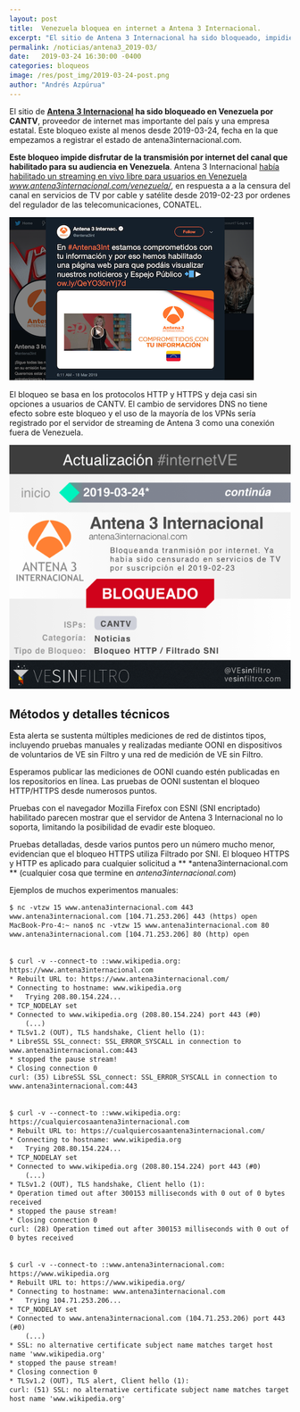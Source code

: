 ```yaml
---
layout: post
title:  Venezuela bloquea en internet a Antena 3 Internacional.
excerpt: "El sitio de Antena 3 Internacional ha sido bloqueado, impidiendo que se vea su transmisión por internet. Ya había sido censurado en servicios de TV por suscripción."
permalink: /noticias/antena3_2019-03/
date:   2019-03-24 16:30:00 -0400
categories: bloqueos
image: /res/post_img/2019-03-24-post.png
author: "Andrés Azpúrua"
---
```


El sitio de **[Antena 3 Internacional](antena3internacional.com) ha sido bloqueado en Venezuela por CANTV**, proveedor de internet mas importante del país y una empresa estatal. Este bloqueo existe al menos desde 2019-03-24, fecha en la que empezamos a registrar el estado de antena3internacional.com.

**Este bloqueo impide disfrutar de la transmisión por internet del canal que habilitado para su audiencia en Venezuela**. Antena 3 Internacional [había habilitado un streaming en vivo libre para usuarios en Venezuela](https://twitter.com/antena3int/status/1107630484505403393) *www.antena3internacional.com/venezuela/*, en respuesta a a la censura del canal en servicios de TV por cable y satélite desde 2019-02-23 por ordenes del regulador de las telecomunicaciones, CONATEL.

![antena3int tweet](/res/post_img/2019-03-24/antena3int_tweet.png)

El bloqueo se basa en los protocolos HTTP y HTTPS y deja casi sin opciones a usuarios de CANTV. El cambio de servidores DNS no tiene efecto sobre este bloqueo y el uso de la mayoría de los VPNs sería registrado por el servidor de streaming de Antena 3 como una conexión fuera de Venezuela.

![Cover image](/res/post_img/2019-03-24-post.png)


## Métodos y detalles técnicos
Esta alerta se sustenta múltiples mediciones de red de distintos tipos, incluyendo pruebas manuales y realizadas mediante OONI en dispositivos de voluntarios de VE sin Filtro y una red de medición de VE sin Filtro.

Esperamos publicar las mediciones de OONI cuando estén publicadas en los repositorios en línea. Las pruebas de OONI sustentan el bloqueo HTTP/HTTPS desde numerosos puntos.

Pruebas con el navegador Mozilla Firefox con ESNI (SNI encriptado) habilitado parecen mostrar que el servidor de Antena 3 Internacional no lo soporta, limitando la posibilidad de evadir este bloqueo.

Pruebas detalladas, desde varios puntos pero un número mucho menor, evidencian que el bloqueo HTTPS utiliza Filtrado por SNI. El bloqueo HTTPS y HTTP es aplicado para cualquier solicitud a ** \*antena3internacional.com ** (cualquier cosa que termine en *antena3internacional.com*)

Ejemplos de muchos experimentos manuales:
```
$ nc -vtzw 15 www.antena3internacional.com 443
www.antena3internacional.com [104.71.253.206] 443 (https) open
MacBook-Pro-4:~ nano$ nc -vtzw 15 www.antena3internacional.com 80
www.antena3internacional.com [104.71.253.206] 80 (http) open


$ curl -v --connect-to ::www.wikipedia.org: https://www.antena3internacional.com
* Rebuilt URL to: https://www.antena3internacional.com/
* Connecting to hostname: www.wikipedia.org
*   Trying 208.80.154.224...
* TCP_NODELAY set
* Connected to www.wikipedia.org (208.80.154.224) port 443 (#0)
    (...)
* TLSv1.2 (OUT), TLS handshake, Client hello (1):
* LibreSSL SSL_connect: SSL_ERROR_SYSCALL in connection to www.antena3internacional.com:443
* stopped the pause stream!
* Closing connection 0
curl: (35) LibreSSL SSL_connect: SSL_ERROR_SYSCALL in connection to www.antena3internacional.com:443


$ curl -v --connect-to ::www.wikipedia.org: https://cualquiercosaantena3internacional.com
* Rebuilt URL to: https://cualquiercosaantena3internacional.com/
* Connecting to hostname: www.wikipedia.org
*   Trying 208.80.154.224...
* TCP_NODELAY set
* Connected to www.wikipedia.org (208.80.154.224) port 443 (#0)
    (...)
* TLSv1.2 (OUT), TLS handshake, Client hello (1):
* Operation timed out after 300153 milliseconds with 0 out of 0 bytes received
* stopped the pause stream!
* Closing connection 0
curl: (28) Operation timed out after 300153 milliseconds with 0 out of 0 bytes received


$ curl -v --connect-to ::www.antena3internacional.com: https://www.wikipedia.org
* Rebuilt URL to: https://www.wikipedia.org/
* Connecting to hostname: www.antena3internacional.com
*   Trying 104.71.253.206...
* TCP_NODELAY set
* Connected to www.antena3internacional.com (104.71.253.206) port 443 (#0)
    (...)
* SSL: no alternative certificate subject name matches target host name 'www.wikipedia.org'
* stopped the pause stream!
* Closing connection 0
* TLSv1.2 (OUT), TLS alert, Client hello (1):
curl: (51) SSL: no alternative certificate subject name matches target host name 'www.wikipedia.org'
```
